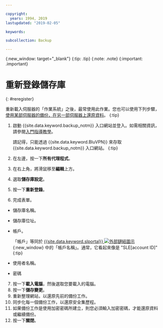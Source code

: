```yaml
---

copyright:
  years: 1994, 2019
lastupdated: "2019-02-05"

keywords:

subcollection: Backup

---
```

{:new_window: target="_blank"}
{:tip: .tip}
{:note: .note}
{:important: .important}

# 重新登錄儲存庫
{: #reregister}

重新載入伺服器的「作業系統」之後，最常使用此作業。您也可以使用下列步驟，[使用某部伺服器的備份，在另一部伺服器上還原資料](/docs/infrastructure/Backup?topic=Backup-restorefromotherVSI)。
{:tip}

1. 啟動 {{site.data.keyword.backup_notm}} 入口網站並登入。如需相關資訊，請參閱[入門指導教學](/docs/infrastructure/Backup?topic=Backup-GettingStarted)。

   請記得，只能透過 {{site.data.keyword.BluVPN}} 來存取 {{site.data.keyword.backup_notm}} 入口網站。
   {:tip}
2. 在左邊，按一下**所有代理程式**。
3. 在右上角，將滑鼠移至**編輯**上方。
4. 選取**儲存庫設定**。
5. 按一下**重新登錄**。
6. 完成表單。
  - 儲存庫名稱。
  - 儲存庫位址。
  - 帳戶。

    「帳戶」等同於 [{{site.data.keyword.slportal}} ![外部鏈結圖示](../../icons/launch-glyph.svg "外部鏈結圖示")](https://control.softlayer.com/){:new_window} 中的「帳戶名稱」。通常，它看起來像是 "SLE[account ID]"
    {:tip}
  - 使用者名稱。
  - 密碼
7. 按一下**載入電腦**，然後選取您要載入的電腦。
8. 按一下**儲存變更**。
9. 重新整理網站，以還原先前的備份工作。
10. 同步化每一個備份工作，以還原安全集歷程。
11. 如果備份工作是使用加密密碼所建立，則您必須輸入加密密碼，才能還原資料或繼續備份。
12. 按一下**關閉**。
